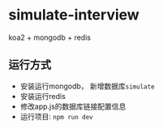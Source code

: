 # simulate-interview

koa2 + mongodb + redis

## 运行方式

* 安装运行mongodb， 新增数据库`simulate`
* 安装运行redis
* 修改app.js的数据库链接配置信息
* 运行项目: `npm run dev`
